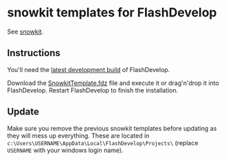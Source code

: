 snowkit templates for FlashDevelop
==================================

See [snowkit](https://snowkit.org/).

Instructions
------------

You'll need the [latest development build](http://flashdevelop.org/downloads/builds/) of FlashDevelop.

Download the [SnowkitTemplate.fdz](https://github.com/Chman/Snowkit-FD/raw/master/SnowkitTemplate.fdz) file and execute it or drag'n'drop it into FlashDevelop. Restart FlashDevelop to finish the installation.

Update
------

Make sure you remove the previous snowkit templates before updating as they will mess up everything. These are located in `c:\Users\USERNAME\AppData\Local\FlashDevelop\Projects\` (replace `USERNAME` with your windows login name).
